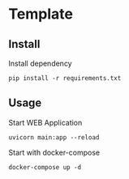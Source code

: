 # Template

## Install

Install dependency

```shell
pip install -r requirements.txt
```

## Usage

Start WEB Application

```shell
uvicorn main:app --reload
```

Start with docker-compose

```shell
docker-compose up -d
```
